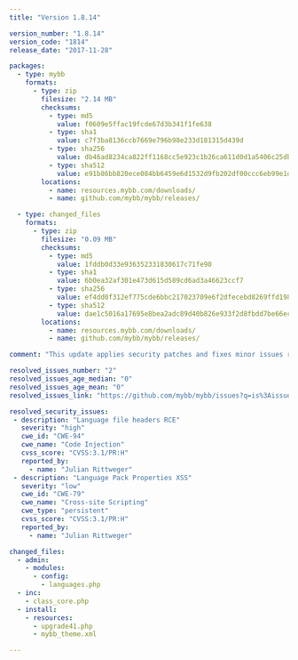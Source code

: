 ```yaml
---
title: "Version 1.8.14"

version_number: "1.8.14"
version_code: "1814"
release_date: "2017-11-28"

packages:
  - type: mybb
    formats:
      - type: zip
        filesize: "2.14 MB"
        checksums:
          - type: md5
            value: f0609e5ffac19fcde67d3b341f1fe638
          - type: sha1
            value: c7f3ba8136ccb7669e796b98e233d181315d439d
          - type: sha256
            value: db46ad8234ca822ff1168cc5e923c1b26ca611d0d1a5406c25db01b95ffe5b74
          - type: sha512
            value: e91b86bb820ece084bb6459e6d1532d9fb202df00ccc6eb99e1d2ff7e13a6f433d123eca164a7e45744794bffd2841cac6e8441e75eb431816d863000ba8e26f
        locations:
          - name: resources.mybb.com/downloads/
          - name: github.com/mybb/mybb/releases/

  - type: changed_files
    formats:
      - type: zip
        filesize: "0.09 MB"
        checksums:
          - type: md5
            value: 1fddb0d33e936352331830617c71fe90
          - type: sha1
            value: 6b0ea32af301e473d615d589cd6ad3a46623ccf7
          - type: sha256
            value: ef4dd0f312ef775cde6bbc217023709e6f2dfecebd8269ffd198fc2a45b7de66
          - type: sha512
            value: dae1c5016a17695e8bea2adc89d40b826e933f2d8fbdd7be66ecea6bc8c0f1d2d5495ec04764e04355f5ffb3c0e7aff157bb018fde6bfa120c5b1c2c5da692c8
        locations:
          - name: resources.mybb.com/downloads/
          - name: github.com/mybb/mybb/releases/

comment: "This update applies security patches and fixes minor issues related to the upgrade script included in the previous version."

resolved_issues_number: "2"
resolved_issues_age_median: "0"
resolved_issues_age_mean: "0"
resolved_issues_link: "https://github.com/mybb/mybb/issues?q=is%3Aissue%20is%3Aclosed%20label%3As%3Aresolved%20milestone%3A1.8.14"

resolved_security_issues:
 - description: "Language file headers RCE"
   severity: "high"
   cwe_id: "CWE-94"
   cwe_name: "Code Injection"
   cvss_score: "CVSS:3.1/PR:H"
   reported_by:
     - name: "Julian Rittweger"
 - description: "Language Pack Properties XSS"
   severity: "low"
   cwe_id: "CWE-79"
   cwe_name: "Cross-site Scripting"
   cwe_type: "persistent"
   cvss_score: "CVSS:3.1/PR:H"
   reported_by:
     - name: "Julian Rittweger"

changed_files:
  - admin:
    - modules:
      - config:
        - languages.php
  - inc:
    - class_core.php
  - install:
    - resources:
      - upgrade41.php
      - mybb_theme.xml

---
```

